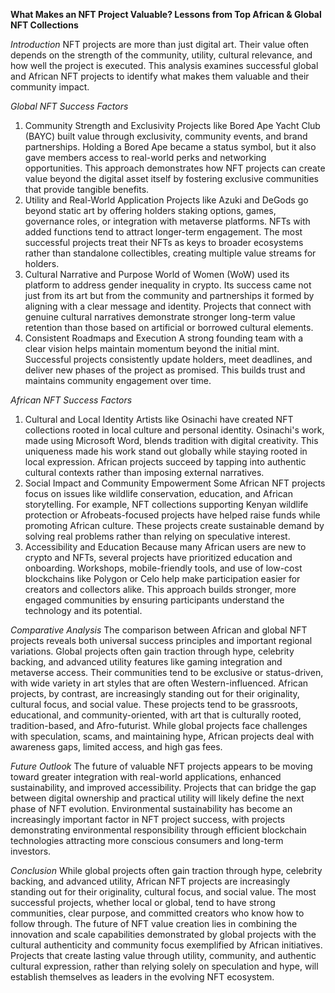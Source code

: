**What Makes an NFT Project Valuable?
Lessons from Top African & Global NFT Collections**

_Introduction_
NFT projects are more than just digital art. Their value often depends on the strength of the community, utility, cultural relevance, and how well the project is executed. This analysis examines successful global and African NFT projects to identify what makes them valuable and their community impact.

_Global NFT Success Factors_
1. Community Strength and Exclusivity
Projects like Bored Ape Yacht Club (BAYC) built value through exclusivity, community events, and brand partnerships. Holding a Bored Ape became a status symbol, but it also gave members access to real-world perks and networking opportunities. This approach demonstrates how NFT projects can create value beyond the digital asset itself by fostering exclusive communities that provide tangible benefits.  
2. Utility and Real-World Application
Projects like Azuki and DeGods go beyond static art by offering holders staking options, games, governance roles, or integration with metaverse platforms. NFTs with added functions tend to attract longer-term engagement. The most successful projects treat their NFTs as keys to broader ecosystems rather than standalone collectibles, creating multiple value streams for holders.  
3. Cultural Narrative and Purpose
World of Women (WoW) used its platform to address gender inequality in crypto. Its success came not just from its art but from the community and partnerships it formed by aligning with a clear message and identity. Projects that connect with genuine cultural narratives demonstrate stronger long-term value retention than those based on artificial or borrowed cultural elements.  
4. Consistent Roadmaps and Execution
A strong founding team with a clear vision helps maintain momentum beyond the initial mint. Successful projects consistently update holders, meet deadlines, and deliver new phases of the project as promised. This builds trust and maintains community engagement over time.

_African NFT Success Factors_
1. Cultural and Local Identity
Artists like Osinachi have created NFT collections rooted in local culture and personal identity. Osinachi's work, made using Microsoft Word, blends tradition with digital creativity. This uniqueness made his work stand out globally while staying rooted in local expression. African projects succeed by tapping into authentic cultural contexts rather than imposing external narratives.
2. Social Impact and Community Empowerment
Some African NFT projects focus on issues like wildlife conservation, education, and African storytelling. For example, NFT collections supporting Kenyan wildlife protection or Afrobeats-focused projects have helped raise funds while promoting African culture. These projects create sustainable demand by solving real problems rather than relying on speculative interest.
3. Accessibility and Education
Because many African users are new to crypto and NFTs, several projects have prioritized education and onboarding. Workshops, mobile-friendly tools, and use of low-cost blockchains like Polygon or Celo help make participation easier for creators and collectors alike. This approach builds stronger, more engaged communities by ensuring participants understand the technology and its potential.

_Comparative Analysis_
The comparison between African and global NFT projects reveals both universal success principles and important regional variations. Global projects often gain traction through hype, celebrity backing, and advanced utility features like gaming integration and metaverse access. Their communities tend to be exclusive or status-driven, with wide variety in art styles that are often Western-influenced.
African projects, by contrast, are increasingly standing out for their originality, cultural focus, and social value. These projects tend to be grassroots, educational, and community-oriented, with art that is culturally rooted, tradition-based, and Afro-futurist. While global projects face challenges with speculation, scams, and maintaining hype, African projects deal with awareness gaps, limited access, and high gas fees.

_Future Outlook_
The future of valuable NFT projects appears to be moving toward greater integration with real-world applications, enhanced sustainability, and improved accessibility. Projects that can bridge the gap between digital ownership and practical utility will likely define the next phase of NFT evolution.
Environmental sustainability has become an increasingly important factor in NFT project success, with projects demonstrating environmental responsibility through efficient blockchain technologies attracting more conscious consumers and long-term investors.

_Conclusion_
While global projects often gain traction through hype, celebrity backing, and advanced utility, African NFT projects are increasingly standing out for their originality, cultural focus, and social value. The most successful projects, whether local or global, tend to have strong communities, clear purpose, and committed creators who know how to follow through.
The future of NFT value creation lies in combining the innovation and scale capabilities demonstrated by global projects with the cultural authenticity and community focus exemplified by African initiatives. Projects that create lasting value through utility, community, and authentic cultural expression, rather than relying solely on speculation and hype, will establish themselves as leaders in the evolving NFT ecosystem.

